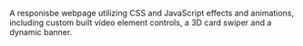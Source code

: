 A responisbe webpage utilizing CSS and JavaScript effects and animations, including custom built video element controls, a 3D card swiper and a dynamic banner.
